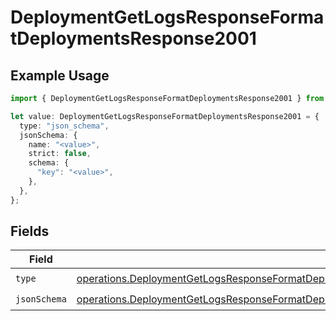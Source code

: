 # DeploymentGetLogsResponseFormatDeploymentsResponse2001

## Example Usage

```typescript
import { DeploymentGetLogsResponseFormatDeploymentsResponse2001 } from "@orq-ai/node/models/operations";

let value: DeploymentGetLogsResponseFormatDeploymentsResponse2001 = {
  type: "json_schema",
  jsonSchema: {
    name: "<value>",
    strict: false,
    schema: {
      "key": "<value>",
    },
  },
};
```

## Fields

| Field                                                                                                                                                                                                                      | Type                                                                                                                                                                                                                       | Required                                                                                                                                                                                                                   | Description                                                                                                                                                                                                                |
| -------------------------------------------------------------------------------------------------------------------------------------------------------------------------------------------------------------------------- | -------------------------------------------------------------------------------------------------------------------------------------------------------------------------------------------------------------------------- | -------------------------------------------------------------------------------------------------------------------------------------------------------------------------------------------------------------------------- | -------------------------------------------------------------------------------------------------------------------------------------------------------------------------------------------------------------------------- |
| `type`                                                                                                                                                                                                                     | [operations.DeploymentGetLogsResponseFormatDeploymentsResponse200ApplicationJSONResponseBodyDataType](../../models/operations/deploymentgetlogsresponseformatdeploymentsresponse200applicationjsonresponsebodydatatype.md) | :heavy_check_mark:                                                                                                                                                                                                         | N/A                                                                                                                                                                                                                        |
| `jsonSchema`                                                                                                                                                                                                               | [operations.DeploymentGetLogsResponseFormatDeploymentsResponse200JsonSchema](../../models/operations/deploymentgetlogsresponseformatdeploymentsresponse200jsonschema.md)                                                   | :heavy_check_mark:                                                                                                                                                                                                         | N/A                                                                                                                                                                                                                        |